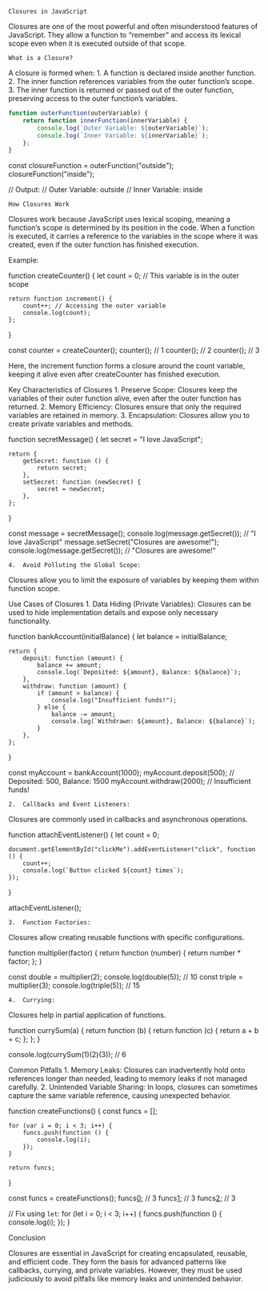 `Closures in JavaScript`

Closures are one of the most powerful and often misunderstood features of JavaScript. They allow a function to “remember” and access its lexical scope even when it is executed outside of that scope.

`What is a Closure?`

A closure is formed when:
	1.	A function is declared inside another function.
	2.	The inner function references variables from the outer function’s scope.
	3.	The inner function is returned or passed out of the outer function, preserving access to the outer function’s variables.

```javascript
function outerFunction(outerVariable) {
    return function innerFunction(innerVariable) {
        console.log(`Outer Variable: ${outerVariable}`);
        console.log(`Inner Variable: ${innerVariable}`);
    };
}
```

const closureFunction = outerFunction("outside");
closureFunction("inside");

// Output:
// Outer Variable: outside
// Inner Variable: inside

`How Closures Work`

Closures work because JavaScript uses lexical scoping, meaning a function’s scope is determined by its position in the code. When a function is executed, it carries a reference to the variables in the scope where it was created, even if the outer function has finished execution.

Example:

function createCounter() {
    let count = 0; // This variable is in the outer scope

    return function increment() {
        count++; // Accessing the outer variable
        console.log(count);
    };
}

const counter = createCounter();
counter(); // 1
counter(); // 2
counter(); // 3

Here, the increment function forms a closure around the count variable, keeping it alive even after createCounter has finished execution.

Key Characteristics of Closures
	1.	Preserve Scope:
Closures keep the variables of their outer function alive, even after the outer function has returned.
	2.	Memory Efficiency:
Closures ensure that only the required variables are retained in memory.
	3.	Encapsulation:
Closures allow you to create private variables and methods.

function secretMessage() {
    let secret = "I love JavaScript";

    return {
        getSecret: function () {
            return secret;
        },
        setSecret: function (newSecret) {
            secret = newSecret;
        },
    };
}

const message = secretMessage();
console.log(message.getSecret()); // "I love JavaScript"
message.setSecret("Closures are awesome!");
console.log(message.getSecret()); // "Closures are awesome!"


	4.	Avoid Polluting the Global Scope:
Closures allow you to limit the exposure of variables by keeping them within function scope.

Use Cases of Closures
	1.	Data Hiding (Private Variables):
Closures can be used to hide implementation details and expose only necessary functionality.

function bankAccount(initialBalance) {
    let balance = initialBalance;

    return {
        deposit: function (amount) {
            balance += amount;
            console.log(`Deposited: ${amount}, Balance: ${balance}`);
        },
        withdraw: function (amount) {
            if (amount > balance) {
                console.log("Insufficient funds!");
            } else {
                balance -= amount;
                console.log(`Withdrawn: ${amount}, Balance: ${balance}`);
            }
        },
    };
}

const myAccount = bankAccount(1000);
myAccount.deposit(500); // Deposited: 500, Balance: 1500
myAccount.withdraw(2000); // Insufficient funds!


	2.	Callbacks and Event Listeners:
Closures are commonly used in callbacks and asynchronous operations.

function attachEventListener() {
    let count = 0;

    document.getElementById("clickMe").addEventListener("click", function () {
        count++;
        console.log(`Button clicked ${count} times`);
    });
}

attachEventListener();


	3.	Function Factories:
Closures allow creating reusable functions with specific configurations.

function multiplier(factor) {
    return function (number) {
        return number * factor;
    };
}

const double = multiplier(2);
console.log(double(5)); // 10
const triple = multiplier(3);
console.log(triple(5)); // 15


	4.	Currying:
Closures help in partial application of functions.

function currySum(a) {
    return function (b) {
        return function (c) {
            return a + b + c;
        };
    };
}

console.log(currySum(1)(2)(3)); // 6

Common Pitfalls
	1.	Memory Leaks:
Closures can inadvertently hold onto references longer than needed, leading to memory leaks if not managed carefully.
	2.	Unintended Variable Sharing:
In loops, closures can sometimes capture the same variable reference, causing unexpected behavior.

function createFunctions() {
    const funcs = [];

    for (var i = 0; i < 3; i++) {
        funcs.push(function () {
            console.log(i);
        });
    }

    return funcs;
}

const funcs = createFunctions();
funcs[0](); // 3
funcs[1](); // 3
funcs[2](); // 3

// Fix using `let`:
for (let i = 0; i < 3; i++) {
    funcs.push(function () {
        console.log(i);
    });
}

Conclusion

Closures are essential in JavaScript for creating encapsulated, reusable, and efficient code. They form the basis for advanced patterns like callbacks, currying, and private variables. However, they must be used judiciously to avoid pitfalls like memory leaks and unintended behavior.